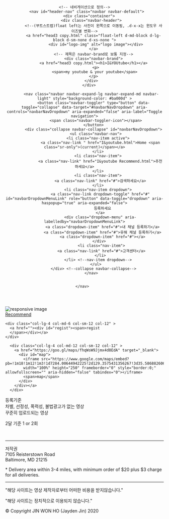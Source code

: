 <!doctype html>
<html lang="en">
<head>
<title>유튜브 추천 사이트에 오신걸 환영합니다.</title>
<meta charset="UTF-8">
<meta name="viewport" content="width=device-width, initial-scale=1, shrink-to-fit=no">


</head>
<link rel="stylesheet" href="https://stackpath.bootstrapcdn.com/bootstrap/4.5.2/css/bootstrap.min.css" integrity="sha384-JcKb8q3iqJ61gNV9KGb8thSsNjpSL0n8PARn9HuZOnIxN0hoP+VmmDGMN5t9UJ0Z" crossorigin="anonymous">
<link rel="stylesheet" href="youtube copy.css">

<body>

  <!-- 홈페이지 상단부분 정의-->
  <header>
    
    <!-- 네비게이션으로 정의-->
      <nav id="header-nav" class="navbar navbar-default">
        <div class="container">
          <div class="navbar-header">
            <!--(부트스트랩)float left는 사진이 왼쪽으로 이동됨, .d-x-x는 윈도우 사이즈별 변화-->
            <a href="head3 copy.html" class="float-left d-md-block d-lg-block d-sm-none d-xs-none ">
              <div id="logo-img" alt="logo image"></div>
            </a>
            <!-- 제목은 navbar-brand로 보통 지정-->
            <div class="navbar-brand">
            <a href="head3 copy.html"><h1>I&YOUtube</h1></a>
              <p>
             <span>my youtube & your youtube</span>
            </p>
          </div>
        </div>
        
<!--우측 네비바-->
          <nav class="navbar navbar-expand-lg navbar-expand-md navbar-light" style="background-color: #ba000d" >
            <button class="navbar-toggler" type="button" data-toggle="collapse" data-target="#navbarNavDropdown" aria-controls="navbarNavDropdown" aria-expanded="false" aria-label="Toggle navigation">
              <span class="navbar-toggler-icon"></span>
            </button>
            <div class="collapse navbar-collapse" id="navbarNavDropdown">
              <ul class="navbar-nav">
                <li class="nav-item active">
                  <a class="nav-link " href="I&youtube.html">Home <span class="sr-only">(current)</span></a>
                </li>
                <li class="nav-item">
                  <a class="nav-link" href="I&youtube Recommend.html">추천하세요</a>
                </li>
                <li class="nav-item">
                  <a class="nav-link" href="#">검색하세요</a>
                </li>
                <li class="nav-item dropdown">
                  <a class="nav-link dropdown-toggle" href="#" id="navbarDropdownMenuLink" role="button" data-toggle="dropdown" aria-haspopup="true" aria-expanded="false">
                    등록하세요
                  </a>
                  <div class="dropdown-menu" aria-labelledby="navbarDropdownMenuLink">
                    <a class="dropdown-item" href="#">내 채널 등록하기</a>
                    <a class="dropdown-item" href="#">유해 채널 등록하기</a>
                    <a class="dropdown-item" href="#"></a>
                  </div> 
                   <li class="nav-item">
                   <a class="nav-link" href="#">고객센터</a>
                  </li>
                </li> <!--nav-item dropdown-->
              </ul>
            </div> <!--collapse navbar-collapse-->
          </nav>

     
      </nav>    
  </header>
<div id ="main-content" class="div container"></div> <!--대문사진-->
  <div class="jumbtron">
    <img src="../youtube22.jpg" alt="responsive image"
      class="img-fluid d-sm-inline-block d-md-inline-block d-lg-inline-block no-repeat">
  </div>

<div id="home-tiles" class="row">
  <div class="col-lg-4 col-md-6 col-sm-12 col-12" >
    <a href="I&youtube Recommend.html"><div id="Recommend"><span>Recommend
    </span></div></a>
  </div>

    <div class="col-lg-4 col-md-6 col-sm-12 col-12" >
      <a href=""><div id="regist"><span>regist
      </span></div></a>
    </div>
  
      <div class="col-lg-4 col-md-12 col-sm-12 col-12" >
        <a href="https://goo.gl/maps/fhqWsW9Jjmx4d8EdA" target="_blank">
          <div id="map">
            <iframe src="https://www.google.com/maps/embed?pb=!1m18!1m12!1m3!1d7284.00644942225!2d129.3575431356267!3d35.5868826060203!2m3!1f0!2f0!3f0!3m2!1i1024!2i768!4f13.1!3m3!1m2!1s0x3567cb7fff372ef7%3A0x70d69e5bf49dda3e!2z7LKt7Jqw6re466aw7YyM7YGs66eo7IWY!5e0!3m2!1sko!2skr!4v1597381153744!5m2!1sko!2skr" 
            width="100%" height="250" frameborder="0" style="border:0;" allowfullscreen="" aria-hidden="false" tabindex="0"></iframe>
            <span>map</span>
          </div>
        </div></a>
      </div>
      
  </div>
  <footer class="panel-footer">
    <div class="container">
      <div class="row">
        <section id="hours" class="col-sm-4">
          <span>등록기준</span><br>
          차별, 선정성, 폭력성, 불법광고가 없는 영상<br>
          꾸준히 업로드되는 영상<br>
          <p>2달 기준 1 or 2회</p><br>
          <hr class="d-print-sm">
        </section>
        <section id="address" class="col-sm-4">
          <span>저작권</span><br>
          7105 Reisterstown Road<br>
          Baltimore, MD 21215
          <p>* Delivery area within 3-4 miles, with minimum order of $20 plus $3 charge for all deliveries.</p>
          <hr class="d-print-sm">
        </section>
        <section id="testimonials" class="col-sm-4">
          <p>"해당 사이트는 영상 제작자로부터 어떠한 비용을 받지않습니다."</p>
          <p>"해당 사이트는 정치적으로 이용되지 않습니다."</p>
        </section>
      </div>
      <div class="text-center">&copy; Copyright JIN WON HO (Jayden Jin) 2020</div>
    </div> <!--container -->
  </footer>
  <script src="https://code.jquery.com/jquery-3.5.1.slim.min.js" integrity="sha384-DfXdz2htPH0lsSSs5nCTpuj/zy4C+OGpamoFVy38MVBnE+IbbVYUew+OrCXaRkfj" crossorigin="anonymous"></script>
  <script src="https://cdn.jsdelivr.net/npm/popper.js@1.16.1/dist/umd/popper.min.js" integrity="sha384-9/reFTGAW83EW2RDu2S0VKaIzap3H66lZH81PoYlFhbGU+6BZp6G7niu735Sk7lN" crossorigin="anonymous"></script>
  <script src="https://stackpath.bootstrapcdn.com/bootstrap/4.5.2/js/bootstrap.min.js" integrity="sha384-B4gt1jrGC7Jh4AgTPSdUtOBvfO8shuf57BaghqFfPlYxofvL8/KUEfYiJOMMV+rV" crossorigin="anonymous"></script>
  

</body>
</html>

